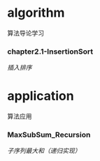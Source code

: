 # algorithm
算法导论学习
### chapter2.1-InsertionSort
*插入排序*
# application
算法应用
### MaxSubSum_Recursion
*子序列最大和（递归实现）*